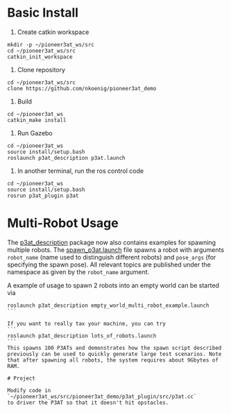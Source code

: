 # Basic Install

1. Create catkin workspace

```
mkdir -p ~/pioneer3at_ws/src
cd ~/pioneer3at_ws/src
catkin_init_workspace
```

1. Clone repository

```
cd ~/pioneer3at_ws/src
clone https://github.com/nkoenig/pioneer3at_demo
```

1. Build

```
cd ~/pioneer3at_ws
catkin_make install
```

1. Run Gazebo

```
cd ~/pioneer3at_ws
source install/setup.bash
roslaunch p3at_description p3at.launch
```

1. In another terminal, run the ros control code

```
cd ~/pioneer3at_ws
source install/setup.bash
rosrun p3at_plugin p3at
```

# Multi-Robot Usage

The [p3at_description](p3at_description) package now also contains examples for spawning multiple robots. The [spawn_p3at.launch](p3at_description/launch/spawn_p3at.launch) file spawns a robot with arguments ```robot_name``` (name used to distinguish different robots) and ```pose_args``` (for specifying the spawn pose). All relevant topics are published under the namespace as given by the ```robot_name``` argument. 

A example of usage to spawn 2 robots into an empty world can be started via
````
roslaunch p3at_description empty_world_multi_robot_example.launch
```

If you want to really tax your machine, you can try
```
roslaunch p3at_description lots_of_robots.launch
```
This spawns 100 P3ATs and demonstrates how the spawn script described previously can be used to quickly generate large test scenarios. Note that after spawning all robots, the system requires about 9Gbytes of RAM.

# Project

Modify code in `~/pioneer3at_ws/src/pioneer3at_demo/p3at_plugin/src/p3at.cc`
to driver the P3AT so that it doesn't hit opstacles.
